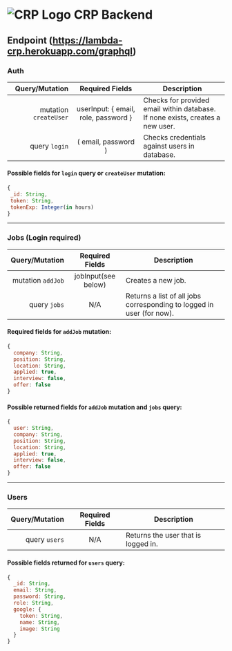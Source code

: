 # ![CRP Logo](https://avatars0.githubusercontent.com/u/49796992?s=88&v=4 "CRP Logo") CRP Backend 

## Endpoint (https://lambda-crp.herokuapp.com/graphql)

### Auth
 Query/Mutation | Required Fields | Description
---------------:|:---------------:|------------
 mutation `createUser` | userInput: { email, role, password } | Checks for provided email within database. <br> If none exists, creates a new user. 
 query `login` | ( email, password ) | Checks credentials against users in database.
 #### Possible fields for `login` query or `createUser` mutation:
 ```javascript
{
  _id: String,
  token: String,
  tokenExp: Integer(in hours)
}
 ```
---
 ### Jobs (**Login required**)
 Query/Mutation | Required Fields | Description
---------------:|:---------------:|------------
mutation `addJob` | jobInput(see below) | Creates a new job.
query `jobs` | N/A | Returns a list of all jobs corresponding to logged in user (for now).
#### Required fields for `addJob` mutation:
```javascript
{
  company: String,
  position: String,
  location: String,
  applied: true,
  interview: false,
  offer: false
}
```
#### Possible returned fields for `addJob` mutation and `jobs` query:
```javascript
{
  user: String,
  company: String,
  position: String,
  location: String,
  applied: true,
  interview: false,
  offer: false
}
```
---
### Users
 Query/Mutation | Required Fields | Description
---------------:|:---------------:|------------
query `users` | N/A | Returns the user that is logged in.
#### Possible fields returned for `users` query:
```javascript
{
  _id: String,
  email: String,
  password: String,
  role: String,
  google: {
    token: String,
    name: String,
    image: String
  }
}
```
